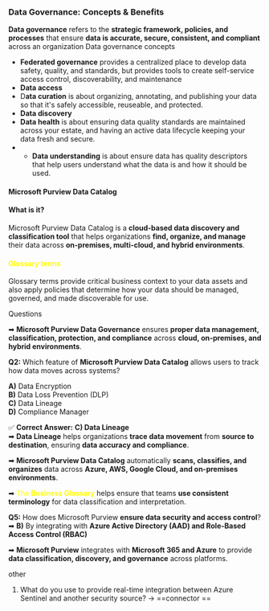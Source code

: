 ### Data Governance: Concepts & Benefits
**Data governance** refers to the **strategic framework, policies, and processes** that ensure **data is accurate, secure, consistent, and compliant** across an organization
Data governance concepts 
- **Federated governance** provides a centralized place to develop data safety, quality, and standards, but provides tools to create self-service access control, discoverability, and maintenance
- **Data access**
- D**ata curation** is about organizing, annotating, and publishing your data so that it's safely accessible, reuseable, and protected.
- **Data discovery**
- **Data health** is about ensuring data quality standards are maintained across your estate, and having an active data lifecycle keeping your data fresh and secure.
- - **Data understanding** is about ensure data has quality descriptors that help users understand what the data is and how it should be used.
#### **Microsoft Purview Data Catalog**
#### **What is it?**
Microsoft Purview Data Catalog is a **cloud-based data discovery and classification tool** that helps organizations **find, organize, and manage** their data across **on-premises, multi-cloud, and hybrid environments**.
#### <span style=color:yellow>Glossary terms</span>

Glossary terms provide critical business context to your data assets and also apply policies that determine how your data should be managed, governed, and made discoverable for use.

Questions 

➡ **Microsoft Purview Data Governance** ensures **proper data management, classification, protection, and compliance** across **cloud, on-premises, and hybrid environments**.

**Q2:** Which feature of **Microsoft Purview Data Catalog** allows users to track how data moves across systems?

**A)** Data Encryption  
**B)** Data Loss Prevention (DLP)  
**C)** Data Lineage  
**D)** Compliance Manager

✅ **Correct Answer:** **C) Data Lineage**  
➡ **Data Lineage** helps organizations **trace data movement** from **source to destination**, ensuring **data accuracy and compliance**.

➡ **Microsoft Purview Data Catalog** automatically **scans, classifies, and organizes** data across **Azure, AWS, Google Cloud, and on-premises environments**.

➡ <span style=color:yellow>The **Business Glossary** </span>helps ensure that teams **use consistent terminology** for data classification and interpretation.

**Q5:** How does Microsoft Purview **ensure data security and access control**? ➡ **B)** By integrating with **Azure Active Directory (AAD) and Role-Based Access Control (RBAC)**

➡ **Microsoft Purview** integrates with **Microsoft 365 and Azure** to provide **data classification, discovery, and governance** across platforms.


other
1. What do you use to provide real-time integration between Azure Sentinel and another security source? -> ==connector ==